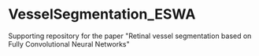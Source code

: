 # VesselSegmentation_ESWA
Supporting repository for the paper "Retinal vessel segmentation based on Fully Convolutional Neural Networks"
